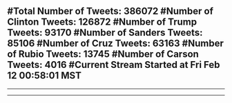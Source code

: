 #Total Number of Tweets: 386072 
#Number of Clinton Tweets: 126872
#Number of Trump Tweets: 93170
#Number of Sanders Tweets: 85106
#Number of Cruz Tweets: 63163
#Number of Rubio Tweets: 13745
#Number of Carson Tweets: 4016
#Current Stream Started at Fri Feb 12 00:58:01 MST
---
---
---
